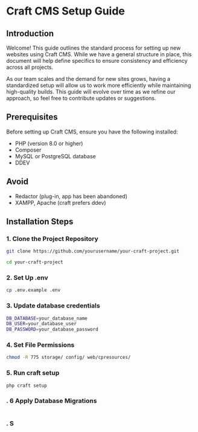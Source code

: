 # Craft CMS Setup Guide  

## Introduction  
Welcome! This guide outlines the standard process for setting up new websites using Craft CMS. While we have a general structure in place, this document will help define specifics to ensure consistency and efficiency across all projects.  

As our team scales and the demand for new sites grows, having a standardized setup will allow us to work more efficiently while maintaining high-quality builds. This guide will evolve over time as we refine our approach, so feel free to contribute updates or suggestions.  
 
## Prerequisites  
Before setting up Craft CMS, ensure you have the following installed:  
- PHP (version 8.0 or higher)  
- Composer  
- MySQL or PostgreSQL database  
- DDEV

## Avoid
- Redactor (plug-in, app has been abandoned)
- XAMPP, Apache (craft prefers ddev)

## Installation Steps  

### 1. Clone the Project Repository  
```sh
git clone https://github.com/yourusername/your-craft-project.git

cd your-craft-project
```
### 2. Set Up .env
```sh
cp .env.example .env
```

### 3. Update database credentials
```sh
DB_DATABASE=your_database_name  
DB_USER=your_database_user  
DB_PASSWORD=your_database_password  
```
### 4. Set File Permissions
```sh
chmod -R 775 storage/ config/ web/cpresources/
```

### 5. Run craft setup
```sh
php craft setup
```

### . 6 Apply Database Migrations
```sh

```

### . S
```sh

```
